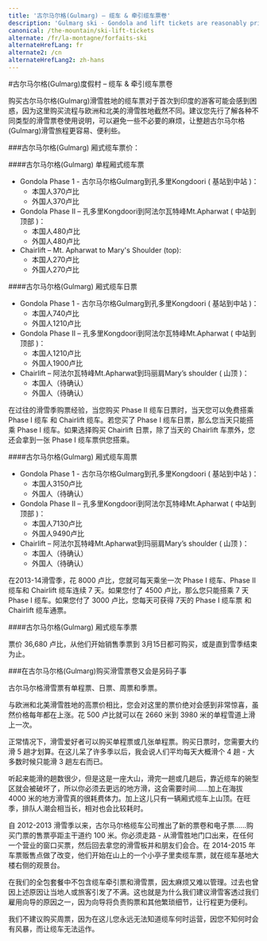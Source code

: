 ```yaml
---
title: '古尔马尔格(Gulmarg) – 缆车 & 牵引缆车票卷'
description: 'Gulmarg ski - Gondola and lift tickets are reasonably priced. Buy single tickets, daily, weekly or season passes. Our all-inclusive ski packages include tickets'
canonical: /the-mountain/ski-lift-tickets
alternate: /fr/la-montagne/forfaits-ski
alternateHrefLang: fr
alternate2: /cn
alternateHrefLang2: zh-hans
---
```


#古尔马尔格(Gulmarg)度假村 – 缆车 & 牵引缆车票卷

购买古尔马尔格(Gulmarg)滑雪胜地的缆车票对于首次到印度的游客可能会感到困惑，因为这里购买流程与欧洲和北美的滑雪胜地截然不同。建议您先行了解各种不同类型的滑雪票卷使用说明，可以避免一些不必要的麻烦，让整趟古尔马尔格(Gulmarg)滑雪旅程更容易、便利些。

###古尔马尔格(Gulmarg) 厢式缆车票价：

####古尔马尔格(Gulmarg) 单程厢式缆车票

+ Gondola Phase 1 - 古尔马尔格Gulmarg到孔多里Kongdoori ( 基站到中站 )：
  + 本国人370卢比
  + 外国人370卢比
+ Gondola Phase II – 孔多里Kongdoori到阿法尔瓦特峰Mt.Apharwat ( 中站到顶部 )：
  + 本国人480卢比
  + 外国人480卢比
+ Chairlift – Mt. Apharwat to Mary's Shoulder (top):
  + 本国人270卢比
  + 外国人270卢比

####古尔马尔格(Gulmarg) 厢式缆车日票

+ Gondola Phase 1 - 古尔马尔格Gulmarg到孔多里Kongdoori ( 基站到中站 )：
  + 本国人740卢比
  + 外国人1210卢比
+ Gondola Phase II – 孔多里Kongdoori到阿法尔瓦特峰Mt.Apharwat ( 中站到顶部 )：
  + 本国人1210卢比
  + 外国人1900卢比
+ Chairlift – 阿法尔瓦特峰Mt.Apharwat到玛丽肩Mary’s shoulder ( 山顶 )：
  + 本国人（待确认）
  + 外国人（待确认）

在过往的滑雪季购票经验，当您购买 Phase II 缆车日票时，当天您可以免费搭乘 Phase I 缆车 和 Chairlift 缆车。若您买了 Phase I 缆车日票，那么您当天只能搭乘 Phase I 缆车。如果选择购买 Chairlift 日票，除了当天的 Chairlift 车票外，您还会拿到一张 Phase I 缆车票供您搭乘。

####古尔马尔格(Gulmarg) 厢式缆车周票

+ Gondola Phase 1 - 古尔马尔格Gulmarg到孔多里Kongdoori ( 基站到中站 )：
  + 本国人3150卢比
  + 外国人（待确认）
+ Gondola Phase II – 孔多里Kongdoori到阿法尔瓦特峰Mt.Apharwat ( 中站到顶部 )：
  + 本国人7130卢比
  + 外国人9490卢比
+ Chairlift – 阿法尔瓦特峰Mt.Apharwat到玛丽肩Mary’s shoulder ( 山顶 )：
  + 本国人（待确认）
  + 外国人（待确认）

在2013-14滑雪季，花 8000 卢比，您就可每天乘坐一次 Phase I 缆车、Phase II 缆车和 Chairlift 缆车连续 7 天。如果您付了 4500 卢比，那么您只能搭乘 7 天 Phase I 缆车。如果您付了 3000 卢比，您每天可获得 7天的 Phase I 缆车票 和 Chairlift 缆车通票。

####古尔马尔格(Gulmarg) 厢式缆车季票

票价 36,680 卢比，从他们开始销售季票到 3月15日都可购买，或是直到雪季结束为止。

###在古尔马尔格(Gulmarg)购买滑雪票卷又会是另码子事

古尔马尔格滑雪票有单程票、日票、周票和季票。

与欧洲和北美滑雪胜地的高票价相比，您会对这里的票价绝对会感到非常惊喜，虽然价格每年都在上涨。花 500 卢比就可以在 2660 米到 3980 米的单程雪道上滑上一次。

正常情况下，滑雪爱好者可以购买单程票或几张单程票。购买日票时，您需要大约滑 5 趟才划算。在这儿呆了许多季以后，我会说人们平均每天大概滑个 4 趟 - 大多数时候只能滑 3 趟左右而已。

听起来能滑的趟数很少，但是这是一座大山，滑完一趟或几趟后，靠近缆车的碗型区就会被破坏了，所以你必须去更远的地方滑，这会需要时间......加上在海拔4000 米的地方滑雪真的很耗费体力。加上这儿只有一辆厢式缆车上山顶。在旺季，排队人潮会相当长，相对也会比较耗时。

自 2012-2013 滑雪季以来，古尔马尔格缆车公司推出了新的票卷和电子票......购买门票的售票亭距主干道约 100 米。你必须走路 - 从滑雪胜地门口出来，在任何一个营业的窗口买票，然后回去拿您的滑雪板并和朋友们会合。在 2014-2015 年车票贩售点做了改变，他们开始在山上的一个小亭子里卖缆车票，就在缆车基地大楼右侧的观景台。

在我们的全包套餐中不包含缆车牵引票和滑雪票，因太麻烦又难以管理。过去也曾因上述原因让当地人或旅客引发了不满。这也就是为什么我们建议滑雪客透过我们雇用向导的原因之一，因为向导将负责购票和其他繁琐细节，让行程更为便利。

我们不建议购买周票，因为在这儿您永远无法知道缆车何时运营，因您不知何时会有风暴，而让缆车无法运作。

